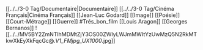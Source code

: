 [[../../3-0 Tag/Documentaire|Documentaire]] [[../../3-0 Tag/Cinéma Français|Cinéma Français]] [[Jean-Luc Godard]] [[Image]] [[Poésie]] [[Court-Métrage]] [[Guerre]] #Trés_bon_film  [[Louis Aragon]] [[Georges Bernanos]] 
![[../../MV5BY2ZmNTlhMDMtZjY3OS00ZWIyLWJmMWItYzUwMzQ5N2RkMTkwXkEyXkFqcGc@._V1_FMjpg_UX1000_.jpg]]